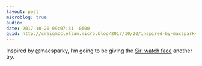 ```yaml
---
layout: post
microblog: true
audio: 
date: 2017-10-20 09:07:31 -0600
guid: http://craigmcclellan.micro.blog/2017/10/20/inspired-by-macsparky.html
---
```

Inspired by @macsparky, I’m going to be giving the [Siri watch face](https://www.macsparky.com/blog/2017/10/getting-the-most-from-the-siri-watch-face) another try.
